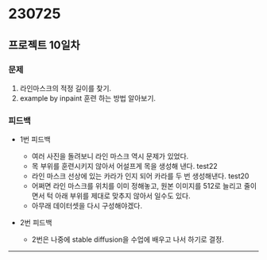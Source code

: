 # 230725

## 프로젝트 10일차

### 문제

1. 라인마스크의 적정 길이를 찾기.
2. example by inpaint 훈련 하는 방법 알아보기.

### 피드백

- 1번 피드백

  - 여러 사진을 돌려보니 라인 마스크 역시 문제가 있었다.
  - 목 부위를 훈련시키지 않아서 어설프게 목을 생성해 낸다. test22
  - 라인 마스크 선상에 있는 카라가 인지 되어 카라를 두 번 생성해낸다. test20
  - 어쩌면 라인 마스크를 위치를 이미 정해놓고, 원본 이미지를 512로 늘리고 줄이면서 턱 아래 부위를 제대로 맞추지 않아서 일수도 있다.
  - 아무래 데이터셋을 다시 구성해야겠다.

- 2번 피드백
  - 2번은 나중에 stable diffusion을 수업에 배우고 나서 하기로 결정.

---
